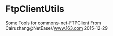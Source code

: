 # FtpClientUtils
Some Tools for commons-net-FTPClient
From Cairuzhang@NetEase//www.163.com
2015-12-29
